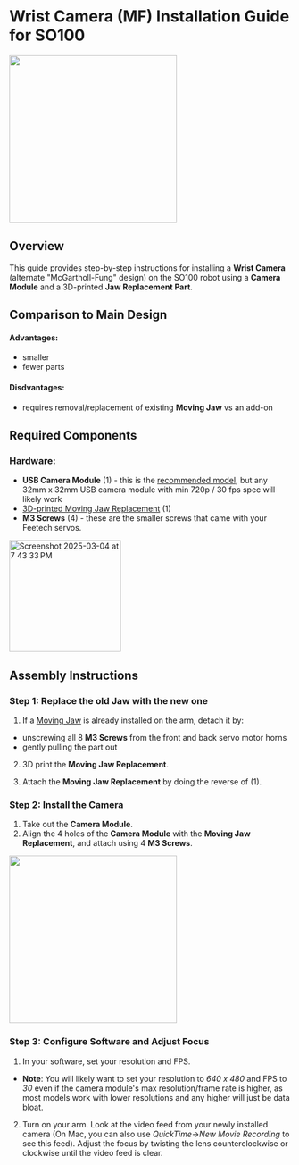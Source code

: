 # Wrist Camera (MF) Installation Guide for SO100

<img height="300" src="https://github.com/user-attachments/assets/c3816e51-f116-44f0-aaf8-302b3836c210" />

## Overview
This guide provides step-by-step instructions for installing a **Wrist Camera** (alternate "McGartholl-Fung" design) on the SO100 robot using a **Camera Module** and a 3D-printed **Jaw Replacement Part**.

## Comparison to Main Design
#### Advantages:
- smaller
- fewer parts

#### Disdvantages:
- requires removal/replacement of existing **Moving Jaw** vs an add-on

## Required Components
### Hardware:
- **USB Camera Module** (1) - this is the [recommended model](https://www.amazon.com/innomaker-Computer-Raspberry-Support-Windows/dp/B0CNCSFQC1/ref=pd_lpo_d_sccl_3/132-7372155-9780230?pd_rd_w=eYz4L&content-id=amzn1.sym.4c8c52db-06f8-4e42-8e56-912796f2ea6c&pf_rd_p=4c8c52db-06f8-4e42-8e56-912796f2ea6c&pf_rd_r=XC3EXZRSSXKDB1G0Z5D7&pd_rd_wg=1wTpn&pd_rd_r=932b1976-9ac7-4cef-9774-f0f9c3acb804&pd_rd_i=B0CNCSFQC1&psc=1), but any 32mm x 32mm USB camera module with min 720p / 30 fps spec will likely work
- [3D-printed Moving Jaw Replacement](stl/Camera_Holder_Alternate_MF.stl) (1)
- **M3 Screws** (4) - these are the smaller screws that came with your Feetech servos.


<img height="200" alt="Screenshot 2025-03-04 at 7 43 33 PM" src="https://github.com/user-attachments/assets/18099e1d-754c-4877-871f-9113a0dff062" />

## Assembly Instructions
### Step 1: Replace the old Jaw with the new one
1. If a [Moving Jaw](../../stl_files_for_3dprinting/Individual/Individual_Parts_SO_ARM100_Follower_AND_Leader/Print_Follower_SO_ARM100_08k_UP_Prusa%20-%20Moving_Jaw_08d-1.STL) is already installed on the arm, detach it by:
 - unscrewing all 8 **M3 Screws** from the front and back servo motor horns 
 - gently pulling the part out
2. 3D print the **Moving Jaw Replacement**.

3. Attach the **Moving Jaw Replacement** by doing the reverse of (1).


### Step 2: Install the Camera
1. Take out the **Camera Module**.
2. Align the 4 holes of the **Camera Module** with the **Moving Jaw Replacement**, and attach using 4 **M3 Screws**.

<img height="300" src="https://github.com/user-attachments/assets/ea5af652-9311-44c7-8ae8-525f42cb4703" />


### Step 3: Configure Software and Adjust Focus
1. In your software, set your resolution and FPS. 
- **Note**: You will likely want to set your resolution to *640 x 480* and FPS to *30* even if the camera module's max resolution/frame rate is higher, as most models work with lower resolutions and any higher will just be data bloat.
2. Turn on your arm.  Look at the video feed from your newly installed camera (On Mac, you can also use *QuickTime*->*New Movie Recording* to see this feed).  Adjust the focus by twisting the lens counterclockwise or clockwise until the video feed is clear.
